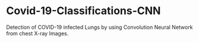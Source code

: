 # Covid-19-Classifications-CNN
Detection of COVID-19 infected Lungs by using Convolution Neural Network from chest X-ray Images.
